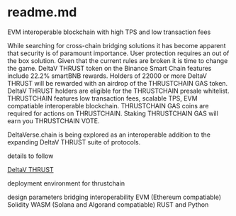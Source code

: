 # readme.md
EVM interoperable blockchain with high TPS and low transaction fees

While searching for cross-chain bridging solutions it has become apparent that security is of paramount importance. User protection requires an out of the box solution. Given that the current rules are broken it is time to change the game. DeltaV THRUST token on the Binance Smart Chain features include 22.2% smartBNB rewards. Holders of 22000 or more DeltaV THRUST will be rewarded with an airdrop of the THRUSTCHAIN GAS token. DeltaV THRUST holders are eligible for the THRUSTCHAIN presale whitelist. THRUSTCHAIN features low transaction fees, scalable TPS, EVM compatiable interoperable blockchain. THRUSTCHAIN GAS coins are required for actions on THRUSTCHAIN. Staking THRUSTCHAIN GAS will earn you THRUSTCHAIN VOTE.

DeltaVerse.chain is being explored as an interoperable addition to the expanding DeltaV THRUST suite of protocols.

details to follow

<a href="https://deltav.exchange">DeltaV THRUST</a>


deployment environment for thrustchain

design parameters
bridging interoperability
EVM (Ethereum compatiable) Solidity
WASM (Solana and Algorand compatiable) RUST and Python
